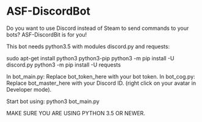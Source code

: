 # ASF-DiscordBot
Do you want to use Discord instead of Steam to send commands to your bots? ASF-DiscordBit is for you!

This bot needs python3.5 with modules discord.py and requests:

sudo apt-get install python3 python3-pip
python3 -m pip install -U discord.py
python3 -m pip install -U requests

In bot_main.py: Replace bot_token_here with your bot token.
In bot_cog.py: Replace bot_master_here with your Discord ID. (right click on your avatar in Developer mode).

Start bot using:
python3 bot_main.py

MAKE SURE YOU ARE USING PYTHON 3.5 OR NEWER.
